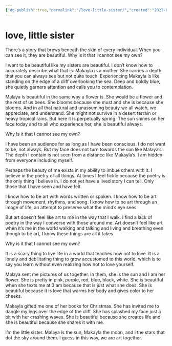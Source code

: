 ```yaml
---
{"dg-publish":true,"permalink":"/love-little-sister/","created":"2025-08-08T23:28:02.109-07:00","updated":"2025-08-08T23:33:02.989-07:00"}
---
```


# love, little sister


There’s a story that brews beneath the skin of every individual. When you can see it, they are beautiful. Why is it that I cannot see my own?

I want to be beautiful like my sisters are beautiful. I don’t know how to accurately describe what that is. Makayla is a mother. She carries a depth that you can always see but not quite touch. Experiencing Makayla is like standing on the edge of a cliff overlooking the sea. Deep and boldly blue, she quietly garners attention and calls you to contemplation.

Malaya is beautiful in the same way a flower is. She would be a flower and the rest of us bees. She blooms because she must and she is because she blooms. And in all that natural and unassuming beauty we all watch, we appreciate, and understand. She might not survive in a desert terrain or heavy tropical rains. But here it is perpetually spring. The sun shines on her face today and to all who experience her, she is beautiful always.

Why is it that I cannot see my own?

I have been an audience for as long as I have been conscious. I do not want to be, not always. But my face does not turn towards the sun like Malaya’s. The depth I contain is not seen from a distance like Makayla’s. I am hidden from everyone including myself.

Perhaps the beauty of me exists in my ability to imbue others with it. I believe in the poetry of all things. At times I feel fickle because the poetry is the only thing I believe in. I do not yet have a lived story I can tell. Only those that I have seen and have felt.

I know how to be art with words written or spoken. I know how to be art through movement, rhythms, and song. I know how to be art through an image of life, an attempt to preserve what the mind’s eye sees.

But art doesn’t feel like art to me in the way that I walk. I find a lack of poetry in the way I converse with those around me. Art doesn’t feel like art when it’s me in the world walking and talking and living and breathing even though to be art, I know these things are all it takes.

Why is it that I cannot see my own?

It is a scary thing to live life in a world that teaches how not to love. It is a lonely and debilitating thing to grow accustomed to this world, which is to say you learn without even realizing how not to love yourself.

Malaya sent me pictures of us together. In them, she is the sun and I am her flower. She is pretty in pink, purple, red, blue, black, white. She is beautiful when she texts me at 3 am because that is just what she does. She is beautiful because it is love that warms her body and gives color to her cheeks.

Makayla gifted me one of her books for Christmas. She has invited me to dangle my legs over the edge of the cliff. She has splashed my face just a bit with her crashing waves. She is beautiful because she creates life and she is beautiful because she shares it with me.

I’m the little sister. Malaya is the sun, Makayla the moon, and I the stars that dot the sky around them. I guess in this way, we are art together.